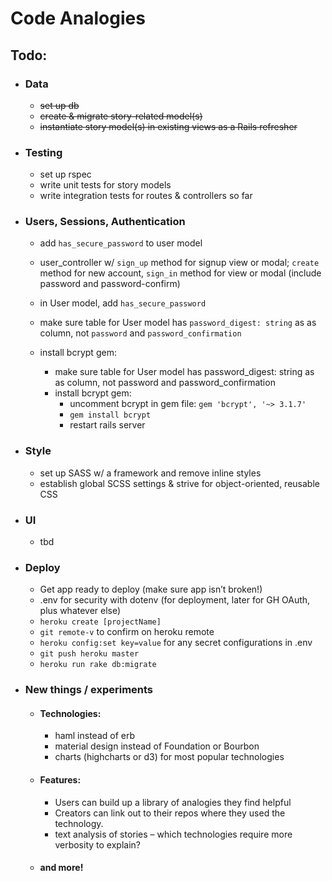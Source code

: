 # Code Analogies

## Todo:
- ### Data
  - ~~set up db~~
  - ~~create & migrate story-related model(s)~~
  - ~~instantiate story model(s) in existing views as a Rails refresher~~

- ### Testing
  - set up rspec
  - write unit tests for story models
  - write integration tests for routes & controllers so far

- ### Users, Sessions, Authentication
  - add `has_secure_password` to user model
  - user_controller w/ `sign_up` method for signup view or modal; `create` method for new account, `sign_in` method for view or modal (include password and password-confirm)

  - in User model, add `has_secure_password`
  - make sure table for User model has `password_digest: string` as as column, not `password` and `password_confirmation`
  - install bcrypt gem:
    - make sure table for User model has password_digest: string as as column, not password and password_confirmation
    - install bcrypt gem:
      - uncomment bcrypt in gem file: `gem 'bcrypt', '~> 3.1.7'`
      - `gem install bcrypt`
      - restart rails server

- ### Style
  - set up SASS w/ a framework and remove inline styles
  - establish global SCSS settings & strive for object-oriented, reusable CSS

- ### UI
  - tbd

- ### Deploy
  - Get app ready to deploy (make sure app isn’t broken!)
  - .env for security with dotenv (for deployment, later for GH OAuth, plus whatever else)
  - `heroku create [projectName]`
  - `git remote-v` to confirm on heroku remote
  - `heroku config:set key=value` for any secret configurations in .env
  - `git push heroku master`
  - `heroku run rake db:migrate`

- ### New things / experiments
  - #### Technologies:
    - haml instead of erb
    - material design instead of Foundation or Bourbon
    - charts (highcharts or d3) for most popular technologies
  - #### Features:
    - Users can build up a library of analogies they find helpful
    - Creators can link out to their repos where they used the technology.
    - text analysis of stories – which technologies require more verbosity to explain?

  - #### and more!
